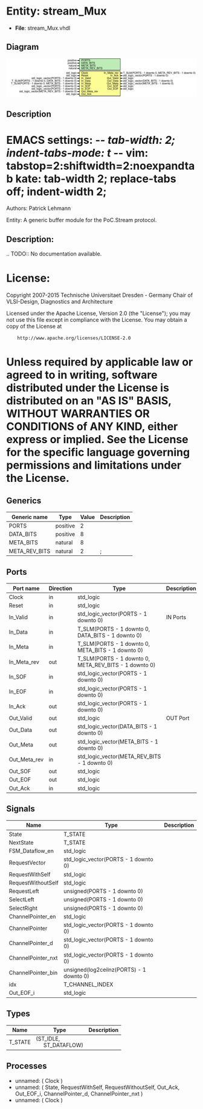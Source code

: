# Entity: stream_Mux

- **File**: stream_Mux.vhdl
## Diagram

![Diagram](stream_Mux.svg "Diagram")
## Description

 EMACS settings: -*-  tab-width: 2; indent-tabs-mode: t -*-
 vim: tabstop=2:shiftwidth=2:noexpandtab
 kate: tab-width 2; replace-tabs off; indent-width 2;
 =============================================================================
 Authors:				 	Patrick Lehmann

 Entity:				 	A generic buffer module for the PoC.Stream protocol.

 Description:
 -------------------------------------
 .. TODO:: No documentation available.

 License:
 =============================================================================
 Copyright 2007-2015 Technische Universitaet Dresden - Germany
										 Chair of VLSI-Design, Diagnostics and Architecture

 Licensed under the Apache License, Version 2.0 (the "License");
 you may not use this file except in compliance with the License.
 You may obtain a copy of the License at

		http://www.apache.org/licenses/LICENSE-2.0

 Unless required by applicable law or agreed to in writing, software
 distributed under the License is distributed on an "AS IS" BASIS,
 WITHOUT WARRANTIES OR CONDITIONS of ANY KIND, either express or implied.
 See the License for the specific language governing permissions and
 limitations under the License.
 =============================================================================
## Generics

| Generic name  | Type     | Value | Description |
| ------------- | -------- | ----- | ----------- |
| PORTS         | positive | 2     |             |
| DATA_BITS     | positive | 8     |             |
| META_BITS     | natural  | 8     |             |
| META_REV_BITS | natural  | 2     | ;           |
## Ports

| Port name    | Direction | Type                                                  | Description |
| ------------ | --------- | ----------------------------------------------------- | ----------- |
| Clock        | in        | std_logic                                             |             |
| Reset        | in        | std_logic                                             |             |
| In_Valid     | in        | std_logic_vector(PORTS - 1 downto 0)                  | IN Ports    |
| In_Data      | in        | T_SLM(PORTS - 1 downto 0, DATA_BITS - 1 downto 0)     |             |
| In_Meta      | in        | T_SLM(PORTS - 1 downto 0, META_BITS - 1 downto 0)     |             |
| In_Meta_rev  | out       | T_SLM(PORTS - 1 downto 0, META_REV_BITS - 1 downto 0) |             |
| In_SOF       | in        | std_logic_vector(PORTS - 1 downto 0)                  |             |
| In_EOF       | in        | std_logic_vector(PORTS - 1 downto 0)                  |             |
| In_Ack       | out       | std_logic_vector(PORTS - 1 downto 0)                  |             |
| Out_Valid    | out       | std_logic                                             | OUT Port    |
| Out_Data     | out       | std_logic_vector(DATA_BITS - 1 downto 0)              |             |
| Out_Meta     | out       | std_logic_vector(META_BITS - 1 downto 0)              |             |
| Out_Meta_rev | in        | std_logic_vector(META_REV_BITS - 1 downto 0)          |             |
| Out_SOF      | out       | std_logic                                             |             |
| Out_EOF      | out       | std_logic                                             |             |
| Out_Ack      | in        | std_logic                                             |             |
## Signals

| Name               | Type                                     | Description |
| ------------------ | ---------------------------------------- | ----------- |
| State              | T_STATE                                  |             |
| NextState          | T_STATE                                  |             |
| FSM_Dataflow_en    | std_logic                                |             |
| RequestVector      | std_logic_vector(PORTS - 1 downto 0)     |             |
| RequestWithSelf    | std_logic                                |             |
| RequestWithoutSelf | std_logic                                |             |
| RequestLeft        | unsigned(PORTS - 1 downto 0)             |             |
| SelectLeft         | unsigned(PORTS - 1 downto 0)             |             |
| SelectRight        | unsigned(PORTS - 1 downto 0)             |             |
| ChannelPointer_en  | std_logic                                |             |
| ChannelPointer     | std_logic_vector(PORTS - 1 downto 0)     |             |
| ChannelPointer_d   | std_logic_vector(PORTS - 1 downto 0)     |             |
| ChannelPointer_nxt | std_logic_vector(PORTS - 1 downto 0)     |             |
| ChannelPointer_bin | unsigned(log2ceilnz(PORTS) - 1 downto 0) |             |
| idx                | T_CHANNEL_INDEX                          |             |
| Out_EOF_i          | std_logic                                |             |
## Types

| Name    | Type                                                        | Description |
| ------- | ----------------------------------------------------------- | ----------- |
| T_STATE | (ST_IDLE,<br><span style="padding-left:20px"> ST_DATAFLOW)  |             |
## Processes
- unnamed: ( Clock )
- unnamed: ( State, RequestWithSelf, RequestWithoutSelf, Out_Ack, Out_EOF_i, ChannelPointer_d, ChannelPointer_nxt )
- unnamed: ( Clock )

